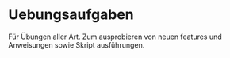 # Uebungsaufgaben
Für Übungen aller Art. Zum ausprobieren von neuen features und Anweisungen sowie Skript ausführungen.
